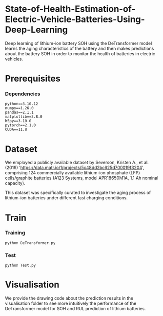 # State-of-Health-Estimation-of-Electric-Vehicle-Batteries-Using-Deep-Learning
Deep learning of lithium-ion battery SOH using the DeTransformer model learns the aging characteristics of the battery and then makes predictions about the battery SOH in order to monitor the health of batteries in electric vehicles.

# Prerequisites
### Dependencies
```
python==3.10.12
numpy==1.26.0
pandas==2.1.1
matplotlib==3.8.0
h5py==3.10.0
pytorch==2.1.0
CUDA==11.8
```


# Dataset  

We employed a publicly available dataset by Severson, Kristen A., et al. (2019) 'https://data.matr.io/1/projects/5c48dd2bc625d700019f3204', comprising 124 commercially available lithium-ion phosphate (LFP) cells/graphite batteries (A123 Systems, model APR18650M1A, 1.1 Ah nominal capacity). 

This dataset was specifically curated to investigate the aging process of lithium-ion batteries under different fast charging conditions.


# Train

### Training
```
python DeTransformer.py
```

### Test
```
python Test.py
```


# Visualisation
We provide the drawing code about the prediction results in the visualisation folder to see more intuitively the performance of the DeTransformer model for SOH and RUL prediction of lithium batteries.

